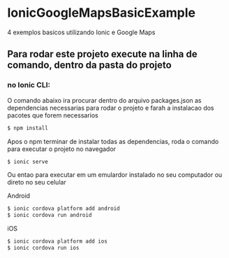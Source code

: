 # IonicGoogleMapsBasicExample
4 exemplos basicos utilizando Ionic e Google Maps

## Para rodar este projeto execute na linha de comando, dentro da pasta do projeto

### no Ionic CLI:

O comando abaixo ira procurar dentro do arquivo packages.json as dependencias necessarias para rodar o projeto e farah a instalacao dos pacotes que forem necessarios

```bash
$ npm install
```

Apos o npm terminar de instalar todas as dependencias, roda o comando para executar o projeto no navegador

```bash
$ ionic serve
```

Ou entao para executar em um emulardor instalado no seu computador ou direto no seu celular

Android

```bash
$ ionic cordova platform add android
$ ionic cordova run android
```

iOS

```bash
$ ionic cordova platform add ios
$ ionic cordova run ios
```
